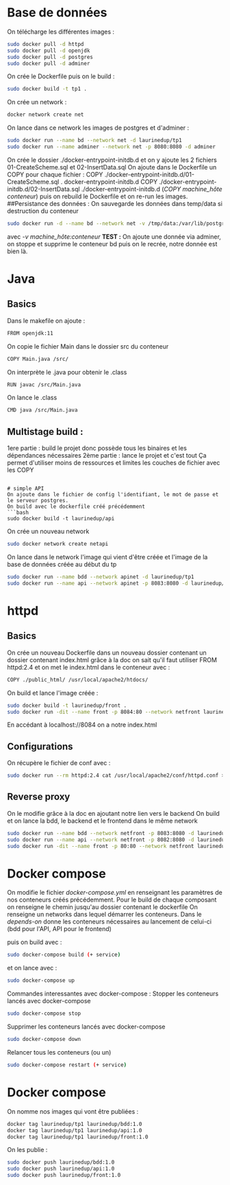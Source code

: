 # Base de données
On télécharge les différentes images :
```bash
sudo docker pull -d httpd
sudo docker pull -d openjdk
sudo docker pull -d postgres
sudo docker pull -d adminer
```
On crée le Dockerfile puis on le build :
```bash
sudo docker build -t tp1 .
```
On crée un network :
```bash
docker network create net
```
On lance dans ce network les images de postgres et d'adminer :
```bash
sudo docker run --name bd --network net -d laurinedup/tp1
sudo docker run --name adminer --network net -p 8080:8080 -d adminer
```
On crée le dossier ./docker-entrypoint-initdb.d et on y ajoute les 2 fichiers 01-CreateScheme.sql et 02-InsertData.sql
On ajoute dans le Dockerfile un COPY pour chaque fichier :
COPY ./docker-entrypoint-initdb.d/01-CreateScheme.sql . docker-entrypoint-initdb.d
COPY ./docker-entrypoint-initdb.d/02-InsertData.sql ./docker-entrypoint-initdb.d
(*COPY machine_hôte conteneur*)
puis on rebuild le Dockerfile et on re-run les images.
##Persistance des données :
On sauvegarde les données dans temp/data si destruction du conteneur
```bash
sudo docker run -d --name bd --network net -v /tmp/data:/var/lib/postgresql/data laurinedup/tp1
```
avec *-v machine_hôte:conteneur*
**TEST :**
On ajoute une donnée via adminer, on stoppe et supprime le conteneur bd puis on le recrée, notre donnée est bien là.

# Java
## Basics
Dans le makefile on ajoute :
```bash
FROM openjdk:11
```
On copie le fichier Main dans le dossier src du conteneur
```bash
COPY Main.java /src/
```
On interprète le .java pour obtenir le .class
```bash
RUN javac /src/Main.java
```
On lance le .class
```bash
CMD java /src/Main.java
```

## Multistage build : 
1ere partie : build le projet donc possède tous les binaires et les dépendances nécessaires
2ème partie : lance le projet et c'est tout
Ça permet d'utiliser moins de ressources et limites les couches de fichier avec les COPY
```

# simple API
On ajoute dans le fichier de config l'identifiant, le mot de passe et le serveur postgres.
On build avec le dockerfile créé précédemment
```bash
sudo docker build -t laurinedup/api
```
On crée un nouveau network
```bash
sudo docker network create netapi
```
On lance dans le network l'image qui vient d'être créée et l'image de la base de données créée au début du tp
```bash
sudo docker run --name bdd --network apinet -d laurinedup/tp1
sudo docker run --name api --network apinet -p 8083:8080 -d laurinedup/api
```

# httpd
## Basics
On crée un nouveau Dockerfile dans un nouveau dossier contenant un dossier contenant index.html grâce à la doc on sait qu'il faut utiliser FROM httpd:2.4 et on met le index.html dans le conteneur avec :
```bash
COPY ./public_html/ /usr/local/apache2/htdocs/
```
On build et lance l'image créée :
```bash
sudo docker build -t laurinedup/front .
sudo docker run -dit --name front -p 8084:80 --network netfront laurinedup/front
```
En accédant à localhost://8084 on a notre index.html

## Configurations
On récupère le fichier de conf avec :
```bash
sudo docker run --rm httpd:2.4 cat /usr/local/apache2/conf/httpd.conf > my-httpd.conf
```

## Reverse proxy
On le modifie grâce à la doc en ajoutant notre lien vers le backend
On build et on lance la bdd, le backend et le frontend dans le même network
```bash
sudo docker run --name bdd --network netfront -p 8083:8080 -d laurinedup/tp1
sudo docker run --name api --network netfront -p 8082:8080 -d laurinedup/api
sudo docker run -dit --name front -p 80:80 --network netfront laurinedup/front
```

# Docker compose
On modifie le fichier *docker-compose.yml* en renseignant les paramètres de nos conteneurs créés précédemment.
Pour le build de chaque composant on renseigne le chemin jusqu'au dossier contenant le dockerfile
On renseigne un networks dans lequel démarrer les conteneurs.
Dans le *depends-on* donne les conteneurs nécessaires au lancement de celui-ci (bdd pour l'API, API pour le frontend)

puis on build avec :
```bash
sudo docker-compose build (+ service)
```
et on lance avec :
```bash
sudo docker-compose up
```
Commandes interessantes avec docker-compose :
Stopper les conteneurs lancés avec docker-compose
```bash
sudo docker-compose stop
```
Supprimer les conteneurs lancés avec docker-compose
```bash
sudo docker-compose down
```
Relancer tous les conteneurs (ou un)
```bash
sudo docker-compose restart (+ service)
```

# Docker compose
On nomme nos images qui vont être publiées :
```bash
docker tag laurinedup/tp1 laurinedup/bdd:1.0
docker tag laurinedup/tp1 laurinedup/api:1.0
docker tag laurinedup/tp1 laurinedup/front:1.0
```
On les publie :
```bash
sudo docker push laurinedup/bdd:1.0
sudo docker push laurinedup/api:1.0
sudo docker push laurinedup/front:1.0
```

